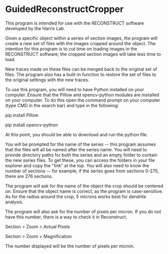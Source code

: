 # GuidedReconstructCropper

This program is intended for use with the RECONSTRUCT software developed by the Harris Lab.

Given a specific object within a series of section images, the program will create a new set of files with the images cropped around the object.
The intention for this program is to cut time on loading images in the RECONSTRUCT software; the cropped section images will take less time to load.

New traces made on these files can be merged back to the original set of files.
The program also has a built-in function to restore the set of files to the original settings with the new traces.

To use this program, you will need to have Python installed on your computer.
Ensure that the Pillow and opencv-python modules are installed on your computer.
To do this open the command prompt on your computer (type CMD in the search bar) and type in the following:

pip install Pillow

pip install opencv-python

At this point, you should be able to download and run the python file.

You will be prompted for the name of the series -- this program assumes that the files will all be named after the series name.
You will need to provide directory paths for both the series and an empty folder to contain the new series files.
To get these, you can access the folders in your file explorer and copy the "link" at the top.
You will also need to know the number of sections -- for example, if the series goes from sections 0-275, there are 276 sections.

The program will ask for the name of the object the crop should be centered on. Ensure that the object name is correct, as the program is case-sensitive.
As for the radius around the crop, 5 microns works best for dendrite analysis.

The program will also ask for the number of pixels per micron. If you do not have this number, there is a way to check it in Reconstruct.

Section > Zoom > Actual Pixels

Section > Zoom > Magnification

The number displayed will be the number of pixels per micron.
